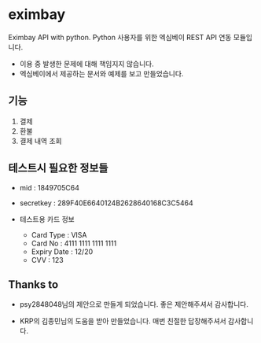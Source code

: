 # eximbay
Eximbay API with python. Python 사용자를 위한 엑심베이 REST API 연동 모듈입니다.

- 이용 중 발생한 문제에 대해 책임지지 않습니다.
- 엑심베이에서 제공하는 문서와 예제를 보고 만들었습니다.


## 기능

1. 결제
2. 환불
3. 결제 내역 조회


## 테스트시 필요한 정보들

- mid : 1849705C64

- secretkey : 289F40E6640124B2628640168C3C5464

- 테스트용 카드 정보
    - Card Type : VISA
    - Card No : 4111 1111 1111 1111
    - Expiry Date : 12/20
    - CVV : 123


## Thanks to

- psy2848048님의 제안으로 만들게 되었습니다. 좋은 제안해주셔서 감사합니다.

- KRP의 김종민님의 도움을 받아 만들었습니다. 매번 친절한 답장해주셔서 감사합니다.
